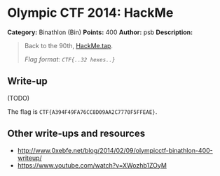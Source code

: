 # Olympic CTF 2014: HackMe

**Category:** Binathlon (Bin)
**Points:** 400
**Author:** psb
**Description:**

> Back to the 90th, [HackMe.tap](HackMe.tap).
>
> _Flag format: `CTF{..32 hexes..}`_

## Write-up

(TODO)

The flag is `CTF{A394F49FA76CC8D09AA2C7770F5FFEAE}`.

## Other write-ups and resources

* <http://www.0xebfe.net/blog/2014/02/09/olympicctf-binathlon-400-writeup/>
* <https://www.youtube.com/watch?v=XWozhb1ZOyM>
